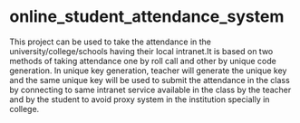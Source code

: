 # online_student_attendance_system
This project can be used to take the attendance in the university/college/schools having their local intranet.It is based on two methods of taking attendance one by roll call and other by unique code generation. In unique key generation, teacher will generate the unique key and the same unique key will be used  to submit the attendance in the class by connecting to same intranet service available in the class by the teacher and by the student to avoid proxy system in the institution specially in college.
